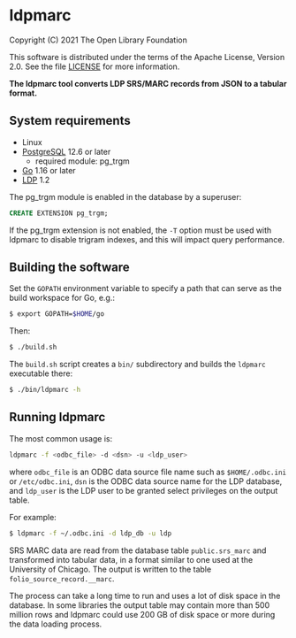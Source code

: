 ldpmarc
=======

Copyright (C) 2021 The Open Library Foundation  

This software is distributed under the terms of the Apache License, 
Version 2.0.  See the file [LICENSE](LICENSE) for more information.


__The ldpmarc tool converts LDP SRS/MARC records from JSON to a 
tabular format.__


System requirements
-------------------

* Linux
* [PostgreSQL](https://www.postgresql.org/) 12.6 or later
  * required module: pg_trgm
* [Go](https://golang.org/) 1.16 or later
* [LDP](https://github.com/library-data-platform/ldp) 1.2

The pg_trgm module is enabled in the database by a superuser:

```sql
CREATE EXTENSION pg_trgm;
```

If the pg_trgm extension is not enabled, the `-T` option must be used
with ldpmarc to disable trigram indexes, and this will impact query
performance.


Building the software
---------------------

Set the `GOPATH` environment variable to specify a path that can serve 
as the build workspace for Go, e.g.:

```bash
$ export GOPATH=$HOME/go
```

Then:

```bash
$ ./build.sh
```

The `build.sh` script creates a `bin/` subdirectory and builds the 
`ldpmarc` executable there:

```bash
$ ./bin/ldpmarc -h
```


Running ldpmarc
---------------

The most common usage is:

```bash
ldpmarc -f <odbc_file> -d <dsn> -u <ldp_user>
```

where `odbc_file` is an ODBC data source file name such as
`$HOME/.odbc.ini` or `/etc/odbc.ini`, `dsn` is the ODBC data source
name for the LDP database, and `ldp_user` is the LDP user to be
granted select privileges on the output table.

For example:

```bash
$ ldpmarc -f ~/.odbc.ini -d ldp_db -u ldp
```

SRS MARC data are read from the database table `public.srs_marc` and
transformed into tabular data, in a format similar to one used at the
University of Chicago.  The output is written to the table
`folio_source_record.__marc`.

The process can take a long time to run and uses a lot of disk space
in the database.  In some libraries the output table may contain more
than 500 million rows and ldpmarc could use 200 GB of disk space or
more during the data loading process.


